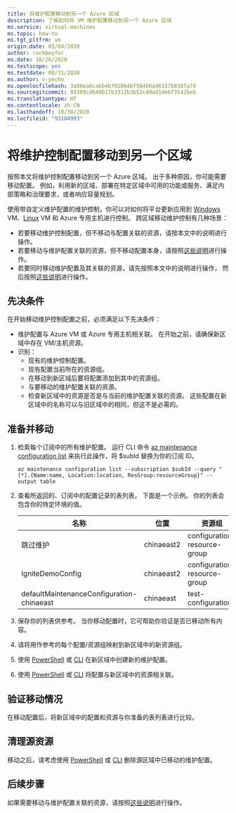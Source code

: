 ```yaml
---
title: 将维护配置移动到另一个 Azure 区域
description: 了解如何将 VM 维护配置移动到另一个 Azure 区域
ms.service: virtual-machines
ms.topic: how-to
ms.tgt_pltfrm: vm
origin.date: 03/04/2020
author: rockboyfor
ms.date: 10/26/2020
ms.testscope: yes
ms.testdate: 08/31/2020
ms.author: v-yeche
ms.openlocfilehash: 3a08ea6cabb4b702864bf584b6ad6157b830fa74
ms.sourcegitcommit: 93309cd649b17b3312b3b52cd9ad1de6f3542beb
ms.translationtype: HT
ms.contentlocale: zh-CN
ms.lasthandoff: 10/30/2020
ms.locfileid: "93104993"
---
```

# <a name="move-a-maintenance-control-configuration-to-another-region"></a>将维护控制配置移动到另一个区域

按照本文将维护控制配置移动到另一个 Azure 区域。 出于多种原因，你可能需要移动配置。 例如，利用新的区域、部署在特定区域中可用的功能或服务、满足内部策略和治理要求，或者响应容量规划。

使用带自定义维护配置的维护控制，你可以对如何将平台更新应用到 [Windows](./maintenance-control-cli.md?toc=/virtual-machines/windows/toc.json&bc=/virtual-machines/windows/breadcrumb/toc.json) VM、[Linux](./maintenance-control-cli.md?toc=%2Fvirtual-machines%2Flinux%2Ftoc.json&bc=%2Fvirtual-machines%2Flinux%2Fbreadcrumb%2Ftoc.json&view=azure-java-stable) VM 和 Azure 专用主机进行控制。 跨区域移动维护控制有几种场景：

- 若要移动维护控制配置，但不移动与配置关联的资源，请按本文中的说明进行操作。
- 若要移动与维护配置关联的资源，但不移动配置本身，请按照[这些说明](move-region-maintenance-configuration-resources.md)进行操作。
- 若要同时移动维护配置及其关联的资源，请先按照本文中的说明进行操作， 然后按照[这些说明](move-region-maintenance-configuration-resources.md)进行操作。

## <a name="prerequisites"></a>先决条件

在开始移动维护控制配置之前，必须满足以下先决条件：

- 维护配置与 Azure VM 或 Azure 专用主机相关联。 在开始之前，请确保新区域中存在 VM/主机资源。
- 识别： 
    - 现有的维护控制配置。
    - 现有配置当前所在的资源组。 
    - 在移动到新区域后要将配置添加到其中的资源组。 
    - 与要移动的维护配置关联的资源。
    - 检查新区域中的资源是否是与当前的维护配置关联的资源。 这些配置在新区域中的名称可以与旧区域中的相同，但这不是必需的。

## <a name="prepare-and-move"></a>准备并移动 

1. 检索每个订阅中的所有维护配置。 运行 CLI 命令 [az maintenance configuration list](https://docs.azure.cn/cli/ext/maintenance/maintenance/configuration#ext_maintenance_az_maintenance_configuration_list) 来执行此操作，将 $subId 替换为你的订阅 ID。
    
    <!--CORRECT ON https://docs.azure.cn/cli/ext/maintenance/maintenance/configuration#ext_maintenance_az_maintenance_configuration_list-->
    
    ```
    az maintenance configuration list --subscription $subId --query "[*].{Name:name, Location:location, ResGroup:resourceGroup}" --output table
    ```
2. 查看所返回的、订阅中的配置记录的表列表。 下面是一个示例。 你的列表会包含你的特定环境的值。

    **名称** | **位置** | **资源组**
    --- | --- | ---
    跳过维护 | chinaeast2 | configuration-resource-group
    IgniteDemoConfig | chinaeast2 | configuration-resource-group
    defaultMaintenanceConfiguration-chinaeast | chinaeast | test-configuration

3. 保存你的列表供参考。 当你移动配置时，它可帮助你验证是否已移动所有内容。
4. 请将用作参考的每个配置/资源组映射到新区域中的新资源组。
5. 使用 [PowerShell](../virtual-machines/maintenance-control-powershell.md#create-a-maintenance-configuration) 或 [CLI](../virtual-machines/maintenance-control-cli.md#create-a-maintenance-configuration) 在新区域中创建新的维护配置。
6. 使用 [PowerShell](../virtual-machines/maintenance-control-powershell.md#assign-the-configuration) 或 [CLI](../virtual-machines/maintenance-control-cli.md#assign-the-configuration) 将配置与新区域中的资源相关联。

## <a name="verify-the-move"></a>验证移动情况

在移动配置后，将新区域中的配置和资源与你准备的表列表进行比较。

## <a name="clean-up-source-resources"></a>清理源资源

移动之后，请考虑使用 [PowerShell](../virtual-machines/maintenance-control-powershell.md#remove-a-maintenance-configuration) 或 [CLI](../virtual-machines/maintenance-control-cli.md#delete-a-maintenance-configuration) 删除源区域中已移动的维护配置。

## <a name="next-steps"></a>后续步骤

如果需要移动与维护配置关联的资源，请按照[这些说明](move-region-maintenance-configuration-resources.md)进行操作。

<!-- Update_Description: update meta properties, wording update, update link -->